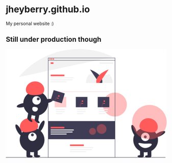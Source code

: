 # jheyberry.github.io
My personal website :)

## Still under production though

<img src='./src/assets/biulding.svg'>
